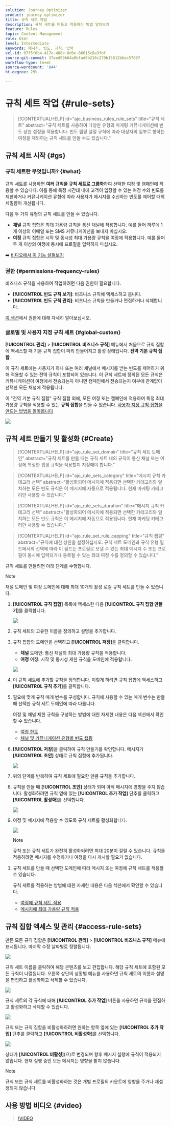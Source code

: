 ```yaml
---
solution: Journey Optimizer
product: journey optimizer
title: 규칙 세트 작업
description: 규칙 세트를 만들고 적용하는 방법 알아보기
feature: Rules
topic: Content Management
role: User
level: Intermediate
keywords: 메시지, 빈도, 규칙, 압력
exl-id: 07f5f0b4-417e-408e-8d9e-86615c8a3fbf
source-git-commit: 37eed59b64a8bfad0b216c279b15612b6ac57897
workflow-type: tm+mt
source-wordcount: '944'
ht-degree: 29%

---
```


# 규칙 세트 작업 {#rule-sets}

>[!CONTEXTUALHELP]
>id="ajo_business_rules_rule_sets"
>title="규칙 세트"
>abstract="규칙 세트를 사용하여 다양한 유형의 마케팅 커뮤니케이션에 빈도 상한 설정을 적용합니다. 빈도 캡핑 설정 규칙에 따라 대상자의 일부로 향하는 여정을 제외하는 규칙 세트를 만들 수도 있습니다."

## 규칙 세트 시작 {#gs}

### 규칙 세트란 무엇입니까? {#what}

규칙 세트를 사용하면 **여러 규칙을 규칙 세트로 그룹화**&#x200B;하여 선택한 여정 및 캠페인에 적용할 수 있습니다. 이를 통해 특정 시간대 내에 고객이 입장할 수 있는 여정 수와 빈도를 제한하거나 커뮤니케이션 유형에 따라 사용자가 메시지를 수신하는 빈도를 제어할 때의 세밀함이 개선됩니다.

다음 두 가지 유형의 규칙 세트를 만들 수 있습니다.

* **채널** 규칙 집합은 최대 가용량 규칙을 통신 채널에 적용합니다. 예를 들어 하루에 1개 이상의 이메일 또는 SMS 커뮤니케이션을 보내지 마십시오.
* **여정** 규칙 집합은 시작 및 동시성 최대 가용량 규칙을 여정에 적용합니다. 예를 들어 두 개 이상의 여정에 동시에 프로필을 입력하지 마십시오.

➡️ [비디오에서 이 기능 살펴보기](#video)

### 권한 {#permissions-frequency-rules}

비즈니스 규칙을 사용하여 작업하려면 다음 권한이 필요합니다.

* **[!UICONTROL 빈도 규칙 보기]**: 비즈니스 규칙에 액세스하고 봅니다.
* **[!UICONTROL 빈도 규칙 관리]**: 비즈니스 규칙을 만들거나 편집하거나 삭제합니다.

[이 섹션](../administration/high-low-permissions.md)에서 권한에 대해 자세히 알아보십시오.

### 글로벌 및 사용자 지정 규칙 세트 {#global-custom}

**[!UICONTROL 관리]** > **[!UICONTROL 비즈니스 규칙]** 메뉴에서 처음으로 규칙 집합에 액세스할 때 기본 규칙 집합이 미리 만들어지고 활성 상태입니다. **전역 기본 규칙 집합**.

이 규칙 세트에는 사용자가 하나 또는 여러 채널에서 메시지를 받는 빈도를 제어하기 위해 적용할 수 있는 전역 규칙이 포함되어 있습니다. 이 규칙 세트에 정의된 모든 규칙은 커뮤니케이션이 여정에서 전송되는지 아니면 캠페인에서 전송되는지 여부에 관계없이 선택한 모든 채널에 적용됩니다.

이 &quot;전역 기본 규칙 집합&quot; 규칙 집합 외에, 모든 여정 또는 캠페인에 적용하여 특정 최대 가용량 규칙을 적용할 수 있는 **규칙 집합**&#x200B;을 만들 수 있습니다. [사용자 지정 규칙 집합을 만드는 방법을 알아봅니다](#create)

![](assets/rule-sets-default.png)

## 규칙 세트 만들기 및 활성화 {#Create}

>[!CONTEXTUALHELP]
>id="ajo_rule_set_domain"
>title="규칙 세트 도메인"
>abstract="규칙 세트를 만들 때는 규칙 세트 내의 규칙이 통신 채널 또는 여정에 특정한 캡핑 규칙을 적용할지 지정해야 합니다."

>[!CONTEXTUALHELP]
>id="ajo_rule_sets_category"
>title="메시지 규칙 카테고리 선택"
>abstract="활성화되어 메시지에 적용되면 선택한 카테고리와 일치하는 모든 빈도 규칙은 이 메시지에 자동으로 적용됩니다. 현재 마케팅 카테고리만 사용할 수 있습니다."

<!--NOT USED?
[!CONTEXTUALHELP]
>id="ajo_rule_sets_capping"
>title="Set the capping for your rule"
>abstract="Specify the maximum number of messages sent to a customer profile within the chosen time frame. The frequency cap will be based on the selected calendar period and will be reset at the beginning of the corresponding time frame."-->

>[!CONTEXTUALHELP]
>id="ajo_rule_sets_duration"
>title="메시지 규칙 카테고리 선택"
>abstract="활성화되어 메시지에 적용되면 선택한 카테고리와 일치하는 모든 빈도 규칙은 이 메시지에 자동으로 적용됩니다. 현재 마케팅 카테고리만 사용할 수 있습니다."

>[!CONTEXTUALHELP]
>id="ajo_rule_set_rule_capping"
>title="규칙 캡핑"
>abstract="규칙에 대한 상한을 설정하십시오. 규칙 세트 도메인과 규칙 유형 필드에서의 선택에 따라 이 필드는 프로필로 보낼 수 있는 최대 메시지 수 또는 프로필이 동시에 입력되거나 등록될 수 있는 최대 여정 수를 정의할 수 있습니다."

규칙 세트를 만들려면 아래 단계를 수행합니다.

>[!NOTE]
>
>채널 도메인 및 여정 도메인에 대해 최대 10개의 활성 로컬 규칙 세트를 만들 수 있습니다.

1. **[!UICONTROL 규칙 집합]** 목록에 액세스한 다음 **[!UICONTROL 규칙 집합 만들기]**&#x200B;를 클릭합니다.

   ![](assets/rule-sets-create-button.png)

1. 규칙 세트의 고유한 이름을 정의하고 설명을 추가합니다.

1. 규칙 집합의 도메인을 선택하고 **[!UICONTROL 저장]**&#x200B;을 클릭합니다.

   * **채널** 도메인: 통신 채널의 최대 가용량 규칙을 적용합니다.
   * **여정** 여정: 시작 및 동시성 제한 규칙을 도메인에 적용합니다.

   ![](assets/rule-sets-create.png)

1. 이 규칙 세트에 추가할 규칙을 정의합니다. 이렇게 하려면 규칙 집합에 액세스하고 **[!UICONTROL 규칙 추가]**&#x200B;를 클릭합니다.

1. 필요에 맞게 규칙 매개 변수를 구성합니다. 규칙에 사용할 수 있는 매개 변수는 만들 때 선택한 규칙 세트 도메인에 따라 다릅니다.

   여정 및 채널 제한 규칙을 구성하는 방법에 대한 자세한 내용은 다음 섹션에서 확인할 수 있습니다.

   * [여정 한도](../conflict-prioritization/journey-capping.md)
   * [채널 및 커뮤니케이션 유형별 빈도 캡핑](../conflict-prioritization/channel-capping.md)

1. **[!UICONTROL 저장]**&#x200B;을 클릭하여 규칙 만들기를 확인합니다. 메시지가 **[!UICONTROL 초안]** 상태로 규칙 집합에 추가됩니다.

   ![](assets/rule-set-rule-created.png)

1. 위의 단계를 반복하여 규칙 세트에 필요한 만큼 규칙을 추가합니다.

1. 규칙을 만들 때 **[!UICONTROL 초안]** 상태가 되며 아직 메시지에 영향을 주지 않습니다. 활성화하려면 규칙 옆에 있는 **[!UICONTROL 추가 작업]** 단추를 클릭하고 **[!UICONTROL 활성화]**&#x200B;를 선택합니다.

   ![](assets/rule-set-activate-rule.png)

1. 여정 및 메시지에 적용할 수 있도록 규칙 세트를 활성화합니다.

   ![](assets/rule-set-activate-set.png)

   >[!NOTE]
   >
   >규칙 또는 규칙 세트가 완전히 활성화되려면 최대 20분이 걸릴 수 있습니다. 규칙을 적용하려면 메시지를 수정하거나 여정을 다시 게시할 필요가 없습니다.

<!--Currently, once a rule set is activated, no more rules can be added to that rule set.-->

1. 규칙 세트를 만들 때 선택한 도메인에 따라 메시지 또는 여정에 규칙 세트를 적용할 수 있습니다.

   규칙 세트를 적용하는 방법에 대한 자세한 내용은 다음 섹션에서 확인할 수 있습니다.

   * [여정에 규칙 세트 적용](../conflict-prioritization/journey-capping.md#apply-capping)
   * [메시지에 최대 가용량 규칙 적용](../conflict-prioritization/channel-capping.md#apply)

## 규칙 집합 액세스 및 관리 {#access-rule-sets}

만든 모든 규칙 집합은 **[!UICONTROL 관리]** > **[!UICONTROL 비즈니스 규칙]** 메뉴에 표시됩니다. 마지막 수정 날짜별로 정렬됩니다.

![](assets/rule-sets-list.png)

규칙 세트 이름을 클릭하여 해당 콘텐츠를 보고 편집합니다. 해당 규칙 세트에 포함된 모든 규칙이 나열됩니다. 오른쪽 상단의 상황별 메뉴를 사용하면 규칙 세트의 이름과 설명을 편집하고 활성화하고 삭제할 수 있습니다.

![](assets/rule-set-example.png)

규칙 세트의 각 규칙에 대해 **[!UICONTROL 추가 작업]** 버튼을 사용하면 규칙을 편집하고 활성화하고 삭제할 수 있습니다.

![](assets/rule-set-example-rules.png)

규칙 또는 규칙 집합을 비활성화하려면 원하는 항목 옆에 있는 **[!UICONTROL 추가 작업]** 단추를 클릭하고 **[!UICONTROL 비활성화]**&#x200B;를 선택합니다.

![](assets/rule-set-inactive-rule.png)

상태가 **[!UICONTROL 비활성]**(으)로 변경되며 향후 메시지 실행에 규칙이 적용되지 않습니다. 현재 실행 중인 모든 메시지는 영향을 받지 않습니다.

>[!NOTE]
>
>규칙 또는 규칙 세트를 비활성화하는 것은 개별 프로필의 카운트에 영향을 주거나 재설정되지 않습니다.

## 사용 방법 비디오 {#video}

>[!VIDEO](https://video.tv.adobe.com/v/3435531?quality=12)
